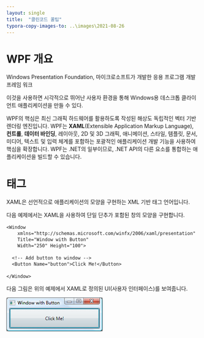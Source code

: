 ```yaml
---
layout: single
title:  "클린코드 꿀팁"
typora-copy-images-to: ..\images\2021-08-26
---
```


# WPF 개요

Windows Presentation Foundation, 마이크로소프트가 개발한 응용 프로그램 개발 프레임 워크

이것을 사용하면 시각적으로 뛰어난 사용자 환경을 통해 Windows용 데스크톱 클라이언트 애플리케이션을 만들 수 있다.

WPF의 핵심은 최신 그래픽 하드웨어를 활용하도록 작성된 해상도 독립적인 벡터 기반 렌더링 엔진입니다. WPF는 **XAML**(Extensible Application Markup Language), **컨트롤**, **데이터 바인딩**, 레이아웃, 2D 및 3D 그래픽, 애니메이션, 스타일, 템플릿, 문서, 미디어, 텍스트 및 입력 체계를 포함하는 포괄적인 애플리케이션 개발 기능을 사용하여 핵심을 확장합니다. WPF는 .NET의 일부이므로, .NET API의 다른 요소를 통합하는 애플리케이션을 빌드할 수 있습니다.



# 태그

XAML은 선언적으로 애플리케이션의 모양을 구현하는 XML 기반 태그 언어입니다. 

다음 예제에서는 XAML을 사용하여 단일 단추가 포함된 창의 모양을 구현합니다.

```xaml
<Window
    xmlns="http://schemas.microsoft.com/winfx/2006/xaml/presentation"
    Title="Window with Button"
    Width="250" Height="100">

  <!-- Add button to window -->
  <Button Name="button">Click Me!</Button>

</Window>
```



다음 그림은 위의 예제에서 XAML로 정의된 UI(사용자 인터페이스)를 보여줍니다.

 ![wpfintrofigure10](../images/2021-08-26/wpfintrofigure10.png)
